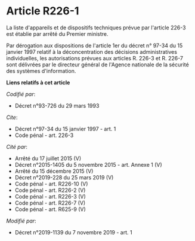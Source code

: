 # Article R226-1

La liste d'appareils et de dispositifs techniques prévue par l'article 226-3 est établie par arrêté du Premier ministre.

Par dérogation aux dispositions de l'article 1er du décret n° 97-34 du 15 janvier 1997 relatif à la déconcentration des
décisions administratives individuelles, les autorisations prévues aux articles R. 226-3 et R. 226-7 sont délivrées par le
directeur général de l'Agence nationale de la sécurité des systèmes d'information.

**Liens relatifs à cet article**

_Codifié par_:

  - Décret n°93-726 du 29 mars 1993

_Cite_:

  - Décret n°97-34 du 15 janvier 1997 - art. 1
  - Code pénal - art. 226-3

_Cité par_:

  - Arrêté du 17 juillet 2015 (V)
  - Décret n°2015-1405 du 5 novembre 2015 - art. Annexe 1 (V)
  - Arrêté du 15 décembre 2015 (V)
  - Décret n°2019-228 du 25 mars 2019 (V)
  - Code pénal - art. R226-10 (V)
  - Code pénal - art. R226-2 (V)
  - Code pénal - art. R226-3 (V)
  - Code pénal - art. R226-7 (V)
  - Code pénal - art. R625-9 (V)

_Modifié par_:

  - Décret n°2019-1139 du 7 novembre 2019 - art. 1
